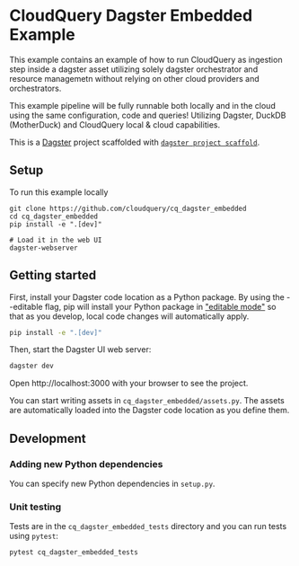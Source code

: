 # CloudQuery Dagster Embedded Example

This example contains an example of how to run CloudQuery as ingestion step
inside a dagster asset utilizing solely dagster orchestrator and resource managemetn without relying on other cloud providers and orchestrators.

This example pipeline will be fully runnable both locally and in the cloud using the same configuration, code and queries! Utilizing Dagster, DuckDB (MotherDuck) and CloudQuery local & cloud capabilities.

This is a [Dagster](https://dagster.io/) project scaffolded with [`dagster project scaffold`](https://docs.dagster.io/getting-started/create-new-project).

## Setup

To run this example locally

```
git clone https://github.com/cloudquery/cq_dagster_embedded
cd cq_dagster_embedded
pip install -e ".[dev]"

# Load it in the web UI
dagster-webserver
```

## Getting started

First, install your Dagster code location as a Python package. By using the --editable flag, pip will install your Python package in ["editable mode"](https://pip.pypa.io/en/latest/topics/local-project-installs/#editable-installs) so that as you develop, local code changes will automatically apply.

```bash
pip install -e ".[dev]"
```

Then, start the Dagster UI web server:

```bash
dagster dev
```

Open http://localhost:3000 with your browser to see the project.

You can start writing assets in `cq_dagster_embedded/assets.py`. The assets are automatically loaded into the Dagster code location as you define them.

## Development

### Adding new Python dependencies

You can specify new Python dependencies in `setup.py`.

### Unit testing

Tests are in the `cq_dagster_embedded_tests` directory and you can run tests using `pytest`:

```bash
pytest cq_dagster_embedded_tests
```